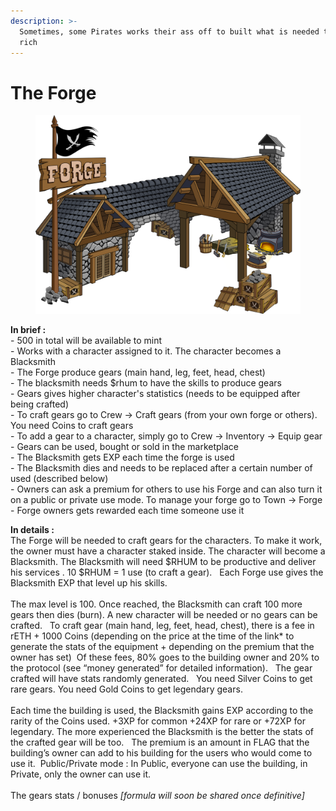 ```yaml
---
description: >-
  Sometimes, some Pirates works their ass off to built what is needed to become
  rich
---
```


# The Forge



<figure><img src="../../.gitbook/assets/forge.png" alt=""><figcaption></figcaption></figure>

**In brief :** \
\- 500 in total will be available to mint\
\- Works with a character assigned to it. The character becomes a Blacksmith\
\- The Forge produce gears (main hand, leg, feet, head, chest)\
\- The blacksmith needs $rhum to have the skills to produce gears\
\- Gears gives higher character's statistics (needs to be equipped after being crafted)\
\- To craft gears go to Crew -> Craft gears (from your own forge or others). You need Coins to craft gears\
\- To add a gear to a character, simply go to Crew -> Inventory -> Equip gear\
\- Gears can be used, bought or sold in the marketplace\
\- The Blacksmith gets EXP each time the forge is used\
\- The Blacksmith dies and needs to be replaced after a certain number of used (described below)\
\- Owners can ask a premium for others to use his Forge and can also turn it on a public or private use mode. To manage your forge go to Town -> Forge\
\- Forge owners gets rewarded each time someone use it



**In details :** \
The Forge will be needed to craft gears for the characters. To make it work, the owner must have a character staked inside. The character will become a Blacksmith. The Blacksmith will need $RHUM to be productive and deliver his services . 10 $RHUM = 1 use (to craft a gear).   Each Forge use gives the Blacksmith EXP that level up his skills. \
\
The max level is 100. Once reached, the Blacksmith can craft 100 more gears then dies (burn). A new character will be needed or no gears can be crafted.   To craft gear (main hand, leg, feet, head, chest), there is a fee in rETH + 1000 Coins (depending on the price at the time of the link\* to generate the stats of the equipment + depending on the premium that the owner has set)  Of these fees, 80% goes to the building owner and 20% to the protocol (see “money generated” for detailed information).   The gear crafted will have stats randomly generated.   You need Silver Coins to get rare gears. You need Gold Coins to get legendary gears. \
\
Each time the building is used, the Blacksmith gains EXP according to the rarity of the Coins used. +3XP for common +24XP for rare or +72XP for legendary. The more experienced the Blacksmith is the better the stats of the crafted gear will be too.   The premium is an amount in FLAG that the building’s owner can add to his building for the users who would come to use it.  Public/Private mode : In Public, everyone can use the building, in Private, only the owner can use it.  \
\
The gears stats / bonuses _\[formula will soon be shared once definitive]_
